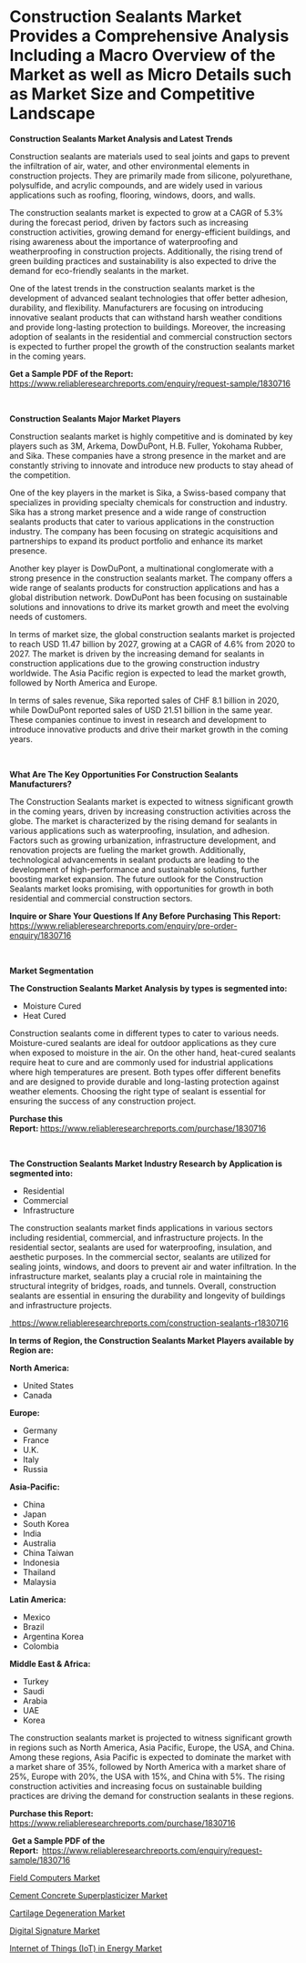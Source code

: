<p><h1>Construction Sealants Market Provides a Comprehensive Analysis Including a Macro Overview of the Market as well as Micro Details such as Market Size and Competitive Landscape</h1></p><p><strong>Construction Sealants Market Analysis and Latest Trends</strong></p>
<p><p>Construction sealants are materials used to seal joints and gaps to prevent the infiltration of air, water, and other environmental elements in construction projects. They are primarily made from silicone, polyurethane, polysulfide, and acrylic compounds, and are widely used in various applications such as roofing, flooring, windows, doors, and walls.</p><p>The construction sealants market is expected to grow at a CAGR of 5.3% during the forecast period, driven by factors such as increasing construction activities, growing demand for energy-efficient buildings, and rising awareness about the importance of waterproofing and weatherproofing in construction projects. Additionally, the rising trend of green building practices and sustainability is also expected to drive the demand for eco-friendly sealants in the market.</p><p>One of the latest trends in the construction sealants market is the development of advanced sealant technologies that offer better adhesion, durability, and flexibility. Manufacturers are focusing on introducing innovative sealant products that can withstand harsh weather conditions and provide long-lasting protection to buildings. Moreover, the increasing adoption of sealants in the residential and commercial construction sectors is expected to further propel the growth of the construction sealants market in the coming years.</p></p>
<p><strong>Get a Sample PDF of the Report:&nbsp;</strong> <a href="https://www.reliableresearchreports.com/enquiry/request-sample/1830716">https://www.reliableresearchreports.com/enquiry/request-sample/1830716</a></p>
<p>&nbsp;</p>
<p><strong>Construction Sealants Major Market Players</strong></p>
<p><p>Construction sealants market is highly competitive and is dominated by key players such as 3M, Arkema, DowDuPont, H.B. Fuller, Yokohama Rubber, and Sika. These companies have a strong presence in the market and are constantly striving to innovate and introduce new products to stay ahead of the competition.</p><p>One of the key players in the market is Sika, a Swiss-based company that specializes in providing specialty chemicals for construction and industry. Sika has a strong market presence and a wide range of construction sealants products that cater to various applications in the construction industry. The company has been focusing on strategic acquisitions and partnerships to expand its product portfolio and enhance its market presence.</p><p>Another key player is DowDuPont, a multinational conglomerate with a strong presence in the construction sealants market. The company offers a wide range of sealants products for construction applications and has a global distribution network. DowDuPont has been focusing on sustainable solutions and innovations to drive its market growth and meet the evolving needs of customers.</p><p>In terms of market size, the global construction sealants market is projected to reach USD 11.47 billion by 2027, growing at a CAGR of 4.6% from 2020 to 2027. The market is driven by the increasing demand for sealants in construction applications due to the growing construction industry worldwide. The Asia Pacific region is expected to lead the market growth, followed by North America and Europe.</p><p>In terms of sales revenue, Sika reported sales of CHF 8.1 billion in 2020, while DowDuPont reported sales of USD 21.51 billion in the same year. These companies continue to invest in research and development to introduce innovative products and drive their market growth in the coming years.</p></p>
<p>&nbsp;</p>
<p><strong>What Are The Key Opportunities For Construction Sealants Manufacturers?</strong></p>
<p><p>The Construction Sealants market is expected to witness significant growth in the coming years, driven by increasing construction activities across the globe. The market is characterized by the rising demand for sealants in various applications such as waterproofing, insulation, and adhesion. Factors such as growing urbanization, infrastructure development, and renovation projects are fueling the market growth. Additionally, technological advancements in sealant products are leading to the development of high-performance and sustainable solutions, further boosting market expansion. The future outlook for the Construction Sealants market looks promising, with opportunities for growth in both residential and commercial construction sectors.</p></p>
<p><strong>Inquire or Share Your Questions If Any Before Purchasing This Report:</strong> <a href="https://www.reliableresearchreports.com/enquiry/pre-order-enquiry/1830716">https://www.reliableresearchreports.com/enquiry/pre-order-enquiry/1830716</a></p>
<p>&nbsp;</p>
<p><strong>Market Segmentation</strong></p>
<p><strong>The Construction Sealants Market Analysis by types is segmented into:</strong></p>
<p><ul><li>Moisture Cured</li><li>Heat Cured</li></ul></p>
<p><p>Construction sealants come in different types to cater to various needs. Moisture-cured sealants are ideal for outdoor applications as they cure when exposed to moisture in the air. On the other hand, heat-cured sealants require heat to cure and are commonly used for industrial applications where high temperatures are present. Both types offer different benefits and are designed to provide durable and long-lasting protection against weather elements. Choosing the right type of sealant is essential for ensuring the success of any construction project.</p></p>
<p><strong>Purchase this Report:&nbsp;</strong><a href="https://www.reliableresearchreports.com/purchase/1830716">https://www.reliableresearchreports.com/purchase/1830716</a></p>
<p>&nbsp;</p>
<p><strong>The Construction Sealants Market Industry Research by Application is segmented into:</strong></p>
<p><ul><li>Residential</li><li>Commercial</li><li>Infrastructure</li></ul></p>
<p><p>The construction sealants market finds applications in various sectors including residential, commercial, and infrastructure projects. In the residential sector, sealants are used for waterproofing, insulation, and aesthetic purposes. In the commercial sector, sealants are utilized for sealing joints, windows, and doors to prevent air and water infiltration. In the infrastructure market, sealants play a crucial role in maintaining the structural integrity of bridges, roads, and tunnels. Overall, construction sealants are essential in ensuring the durability and longevity of buildings and infrastructure projects.</p></p>
<p><a href="https://www.reliableresearchreports.com/construction-sealants-r1830716">&nbsp;https://www.reliableresearchreports.com/construction-sealants-r1830716</a></p>
<p><strong>In terms of Region, the Construction Sealants Market Players available by Region are:</strong></p>
<p>
    <p> <strong> North America: </strong>
        <ul>
            <li>United States</li>
            <li>Canada</li>
        </ul>
        </p> 
    <p> <strong> Europe: </strong>
        <ul>
            <li>Germany</li>
            <li>France</li>
            <li>U.K.</li>
            <li>Italy</li>
            <li>Russia</li>
        </ul>
        </p> 
    <p> <strong> Asia-Pacific: </strong>
        <ul>
            <li>China</li>
            <li>Japan</li>
            <li>South Korea</li>
            <li>India</li>
            <li>Australia</li>
            <li>China Taiwan</li>
            <li>Indonesia</li>
            <li>Thailand</li>
            <li>Malaysia</li>
        </ul>
        </p> 
    <p> <strong> Latin America: </strong>
        <ul>
            <li>Mexico</li>
            <li>Brazil</li>
            <li>Argentina Korea</li>
            <li>Colombia</li>
        </ul>
        </p> 
    <p> <strong> Middle East & Africa: </strong>
        <ul>
            <li>Turkey</li>
            <li>Saudi</li>
            <li>Arabia</li>
            <li>UAE</li>
            <li>Korea</li>
        </ul>
    </p>
    </p>
<p><p>The construction sealants market is projected to witness significant growth in regions such as North America, Asia Pacific, Europe, the USA, and China. Among these regions, Asia Pacific is expected to dominate the market with a market share of 35%, followed by North America with a market share of 25%, Europe with 20%, the USA with 15%, and China with 5%. The rising construction activities and increasing focus on sustainable building practices are driving the demand for construction sealants in these regions.</p></p>
<p><strong>Purchase this Report: </strong><a href="https://www.reliableresearchreports.com/purchase/1830716">https://www.reliableresearchreports.com/purchase/1830716</a></p>
<p>&nbsp;<strong>Get a Sample PDF of the Report:&nbsp;&nbsp;</strong><a href="https://www.reliableresearchreports.com/enquiry/request-sample/1830716">https://www.reliableresearchreports.com/enquiry/request-sample/1830716</a></p>
<p><strong></strong></p>
<p><p><a href="https://medium.com/@amanda.hamilton54645/global-field-computers-market-status-2024-2031-and-forecast-by-region-product-end-use-681eaef53b84">Field Computers Market</a></p><p><a href="https://github.com/airdrophunter675/Market-Research-Report-List-1/blob/main/cement-concrete-superplasticizer-market.md">Cement Concrete Superplasticizer Market</a></p><p><a href="https://www.linkedin.com/pulse/global-cartilage-degeneration-market-size-trends-analysis-regional-qagyc">Cartilage Degeneration Market</a></p><p><a href="https://www.linkedin.com/pulse/global-digital-signature-market-exploring-share-trends-future-umf9e">Digital Signature Market</a></p><p><a href="https://github.com/ayamsauke86/Market-Research-Report-List-1/blob/main/internet-of-things-iot-in-energy-market.md">Internet of Things (IoT) in Energy Market</a></p></p>